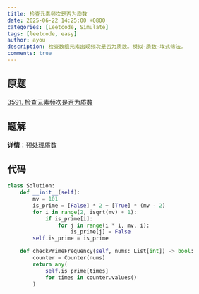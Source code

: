 ```yaml
---
title: 检查元素频次是否为质数
date: 2025-06-22 14:25:00 +0800
categories: [Leetcode, Simulate]
tags: [leetcode, easy]
author: ayou
description: 检查数组元素出现频次是否为质数。模拟-质数-埃式筛法。
comments: true
---
```


## 原题
[3591. 检查元素频次是否为质数](https://leetcode.cn/problems/check-if-any-element-has-prime-frequency/description/)

## 题解
**详情**：[预处理质数](https://leetcode.cn/problems/check-if-any-element-has-prime-frequency/solutions/3705717/yu-chu-li-zhi-shu-pythonjavacgo-by-endle-rgyg)

## 代码
```python
class Solution:
    def __init__(self):
        mv = 101
        is_prime = [False] * 2 + [True] * (mv - 2)
        for i in range(2, isqrt(mv) + 1):
            if is_prime[i]:
                for j in range(i * i, mv, i):
                    is_prime[j] = False
        self.is_prime = is_prime

    def checkPrimeFrequency(self, nums: List[int]) -> bool:
        counter = Counter(nums)
        return any(
            self.is_prime[times]
            for times in counter.values()
        )
```

